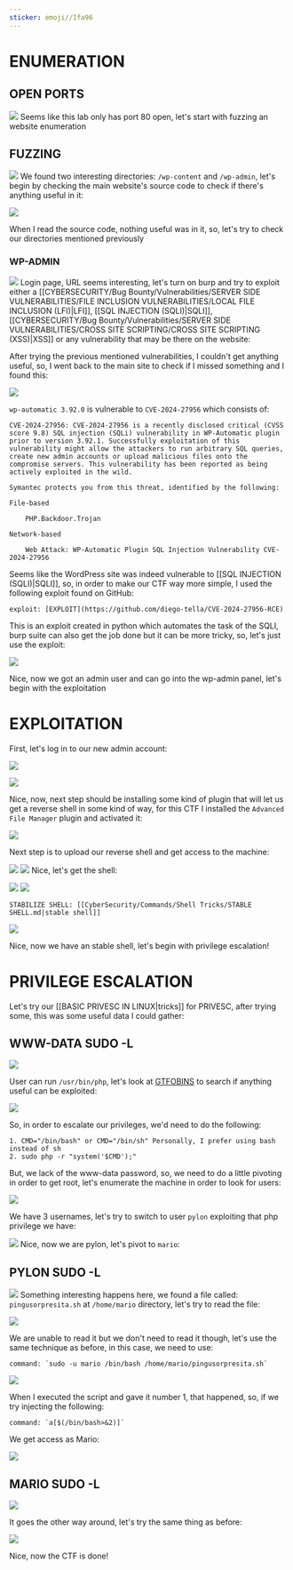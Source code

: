 ```yaml
---
sticker: emoji//1fa96
---
```

# ENUMERATION


## OPEN PORTS

![](cybersecurity/images/Pasted%2520image%252020241024150357.png)
Seems like this lab only has port 80 open, let's start with fuzzing an website enumeration
## FUZZING

![](cybersecurity/images/Pasted%2520image%252020241024150423.png)
We found two interesting directories: `/wp-content` and `/wp-admin`, let's begin by checking the main website's source code to check if there's anything useful in it:

![](cybersecurity/images/Pasted%2520image%252020241024150525.png)

When I read the source code, nothing useful was in it, so, let's try to check our directories mentioned previously

### WP-ADMIN

![](cybersecurity/images/Pasted%2520image%252020241024150738.png)
Login page, URL seems interesting, let's turn on burp and try to exploit either a [[CYBERSECURITY/Bug Bounty/Vulnerabilities/SERVER SIDE VULNERABILITIES/FILE INCLUSION VULNERABILITIES/LOCAL FILE INCLUSION (LFI)|LFI]], [[SQL INJECTION (SQLI)|SQLI]], [[CYBERSECURITY/Bug Bounty/Vulnerabilities/SERVER SIDE VULNERABILITIES/CROSS SITE SCRIPTING/CROSS SITE SCRIPTING (XSS)|XSS]] or any vulnerability that may be there on the website:

After trying the previous mentioned vulnerabilities, I couldn't get anything useful, so, I went back to the main site to check if I missed something and I found this:

![](cybersecurity/images/Pasted%2520image%252020241024151950.png)

`wp-automatic 3.92.0` is vulnerable to `CVE-2024-27956` which consists of:

```ad-important
CVE-2024-27956: CVE-2024-27956 is a recently disclosed critical (CVSS score 9.8) SQL injection (SQLi) vulnerability in WP-Automatic plugin prior to version 3.92.1. Successfully exploitation of this vulnerability might allow the attackers to run arbitrary SQL queries, create new admin accounts or upload malicious files onto the compromise servers. This vulnerability has been reported as being actively exploited in the wild.

Symantec protects you from this threat, identified by the following:

File-based

    PHP.Backdoor.Trojan

Network-based

    Web Attack: WP-Automatic Plugin SQL Injection Vulnerability CVE-2024-27956
```

Seems like the WordPress site was indeed vulnerable to [[SQL INJECTION (SQLI)|SQLI]], so, in order to make our CTF way more simple, I used the following exploit found on GitHub:

```ad-hint
exploit: [EXPLOIT](https://github.com/diego-tella/CVE-2024-27956-RCE)
```

This is an exploit created in python which automates the task of the SQLI, burp suite can also get the job done but it can be more tricky, so, let's just use the exploit:

![](cybersecurity/images/Pasted%2520image%252020241024152905.png)

Nice, now we got an admin user and can go into the wp-admin panel, let's begin with the exploitation

# EXPLOITATION

First, let's log in to our new admin account:

![](cybersecurity/images/Pasted%2520image%252020241024153342.png)

![](cybersecurity/images/Pasted%2520image%252020241024153357.png)

Nice, now, next step should be installing some kind of plugin that will let us get a reverse shell in some kind of way, for this CTF I installed the `Advanced File Manager` plugin and activated it:

![](cybersecurity/images/Pasted%2520image%252020241024153705.png)

Next step is to upload our reverse shell and get access to the machine:

![](cybersecurity/images/Pasted%2520image%252020241024153745.png)
![](cybersecurity/images/Pasted%2520image%252020241024153938.png)
Nice, let's get the shell:

![](cybersecurity/images/Pasted%2520image%252020241024154052.png)
![](cybersecurity/images/Pasted%2520image%252020241024154058.png)
```ad-important
STABILIZE SHELL: [[CyberSecurity/Commands/Shell Tricks/STABLE SHELL.md|stable shell]]
```


![](cybersecurity/images/Pasted%2520image%252020241024154226.png)

Nice, now we have an stable shell, let's begin with privilege escalation!

# PRIVILEGE ESCALATION


Let's try our [[BASIC PRIVESC IN LINUX|tricks]] for PRIVESC, after trying some, this was some useful data I could gather:

## WWW-DATA SUDO -L

![](cybersecurity/images/Pasted%2520image%252020241024154334.png)

User can run `/usr/bin/php`, let's look at [GTFOBINS](https://gtfobins.github.io/) to search if anything useful can be exploited:


![](cybersecurity/images/Pasted%2520image%252020241024154501.png)

So, in order to escalate our privileges, we'd need to do the following:

```ad-important
1. CMD="/bin/bash" or CMD="/bin/sh" Personally, I prefer using bash instead of sh
2. sudo php -r "system('$CMD');"
```

But, we lack of the www-data password, so, we need to do a little pivoting in order to get root, let's enumerate the machine in order to look for users:

![](cybersecurity/images/Pasted%2520image%252020241024154801.png)

We have 3 usernames, let's try to switch to user `pylon` exploiting that php privilege we have:

![](cybersecurity/images/Pasted%2520image%252020241024154901.png)
Nice, now we are pylon, let's pivot to `mario`:

## PYLON SUDO -L

![](cybersecurity/images/Pasted%2520image%252020241024154949.png)
Something interesting happens here, we found a file called: `pingusorpresita.sh` at `/home/mario` directory, let's try to read the file:


![](cybersecurity/images/Pasted%2520image%252020241024155135.png)

We are unable to read it but we don't need to read it though, let's use the same technique as before, in this case, we need to use:

```ad-hint
command: `sudo -u mario /bin/bash /home/mario/pingusorpresita.sh`
```

![](cybersecurity/images/Pasted%2520image%252020241024155416.png)

When I executed the script and gave it number 1, that happened, so, if we try injecting the following:

```ad-hint
command: `a[$(/bin/bash>&2)]`
```

We get access as Mario:

![](cybersecurity/images/Pasted%2520image%252020241024155614.png)


## MARIO SUDO -L


![](cybersecurity/images/Pasted%2520image%252020241024155834.png)

It goes the other way around, let's try the same thing as before:

![](cybersecurity/images/Pasted%2520image%252020241024160001.png)

Nice, now the CTF is done!


